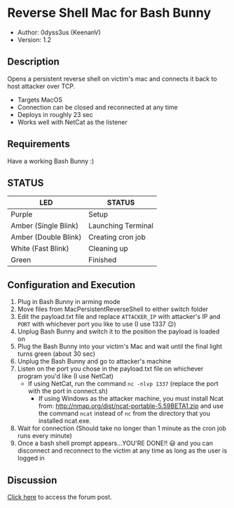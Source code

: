 # Reverse Shell Mac for Bash Bunny

* Author: 0dyss3us (KeenanV)
* Version: 1.2

## Description

Opens a persistent reverse shell on victim's mac and connects it back to host attacker over TCP.
* Targets MacOS
* Connection can be closed and reconnected at any time
* Deploys in roughly 23 sec
* Works well with NetCat as the listener

## Requirements

Have a working Bash Bunny :)

## STATUS

| LED                  | STATUS                       |
| -------------------- | ---------------------------- |
| Purple               | Setup                        |
| Amber (Single Blink) | Launching Terminal           |
| Amber (Double Blink) | Creating cron job            |
| White (Fast Blink)   | Cleaning up                  |
| Green                | Finished                     |

## Configuration and Execution

1. Plug in Bash Bunny in arming mode
2. Move files from MacPersistentReverseShell to either switch folder
3. Edit the payload.txt file and replace `ATTACKER_IP` with attacker's IP and `PORT` with whichever port you like to use (I use 1337 :wink:)
5. Unplug Bash Bunny and switch it to the position the payload is loaded on
6. Plug the Bash Bunny into your victim's Mac and wait until the final light turns green (about 30 sec)
7. Unplug the Bash Bunny and go to attacker's machine
8. Listen on the port you chose in the payload.txt file on whichever program you'd like (I use NetCat)
	* If using NetCat, run the command `nc -nlvp 1337` (replace the port with the port in connect.sh)
		* If using Windows as the attacker machine, you must install Ncat from: http://nmap.org/dist/ncat-portable-5.59BETA1.zip and use the command `ncat` instead of `nc` from the directory that you installed ncat.exe.
9. Wait for connection (Should take no longer than 1 minute as the cron job runs every minute)
10. Once a bash shell prompt appears...YOU'RE DONE!! :smiley: and you can disconnect and reconnect to the victim at any time as long as the user is logged in

## Discussion

[Click here](https://forums.hak5.org/topic/42728-payload-mac-persistent-reverse-shell/) to access the forum post.
